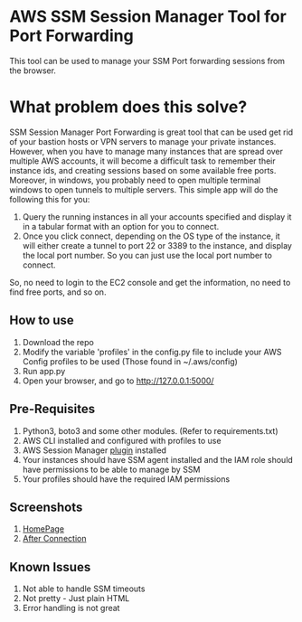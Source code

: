 # AWS SSM Session Manager Tool for Port Forwarding

This tool can be used to manage your SSM Port forwarding sessions from the browser.


# What problem does this solve?

SSM Session Manager Port Forwarding is great tool that can be used get rid of your bastion hosts or VPN servers to manage your private instances. However, when you have to manage many instances that are spread over multiple AWS accounts, it will become  a difficult task to remember their instance ids, and creating sessions based on some available free ports. Moreover, in windows, you probably need to open multiple terminal windows to open tunnels to multiple servers. 
This simple app will do the following this for you:

 1. Query the running instances in all your accounts specified and display it in a tabular format with an option for you to connect.
 2. Once you click connect, depending on the OS type of the instance, it will either create a tunnel to port 22 or 3389 to the instance, and display the local port number. So you can just use the local port number to connect.

So, no need to login to the EC2 console and get the information, no need to find free ports, and so on. 

## How to use

 1. Download the repo
 2. Modify the variable 'profiles' in the config.py file to include your AWS Config profiles to be used (Those found in ~/.aws/config)
 3. Run app.py
 4. Open your browser, and go to http://127.0.0.1:5000/

## Pre-Requisites

 1. Python3, boto3 and some other modules. (Refer to requirements.txt)
 2. AWS CLI installed and configured with profiles to use
 3. AWS Session Manager [plugin](https://docs.aws.amazon.com/systems-manager/latest/userguide/session-manager-working-with-install-plugin.html) installed
 4. Your instances should have SSM agent installed and the IAM role should have permissions to be able to manage by SSM
 5. Your profiles should have the required IAM permissions

## Screenshots

 1. [HomePage](https://imgur.com/a/atoS8h2?raw=true)
 2. [After Connection](https://imgur.com/a/ruHWAyk)

## Known Issues

 1. Not able to handle SSM timeouts
 2. Not pretty - Just plain HTML
 3. Error handling is not great


